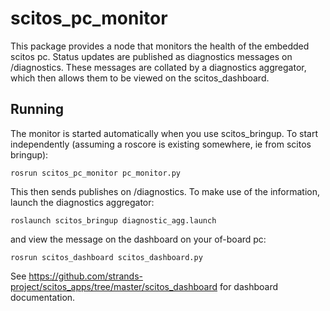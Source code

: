 scitos_pc_monitor
=================

This package provides a node that monitors the health of the embedded scitos pc. Status updates are published as diagnostics messages on /diagnostics. These messages are collated by a diagnostics aggregator, which then allows them to be viewed on the scitos_dashboard.


Running
-------
The monitor is started automatically when you use scitos_bringup. To start independently (assuming a roscore is existing somewhere, ie from scitos bringup):

```
rosrun scitos_pc_monitor pc_monitor.py
```

This then sends publishes on /diagnostics. To make use of the information, launch the diagnostics aggregator:

```
roslaunch scitos_bringup diagnostic_agg.launch
```

and view the message on the dashboard on your of-board pc:

```
rosrun scitos_dashboard scitos_dashboard.py
```

See https://github.com/strands-project/scitos_apps/tree/master/scitos_dashboard for dashboard documentation.

